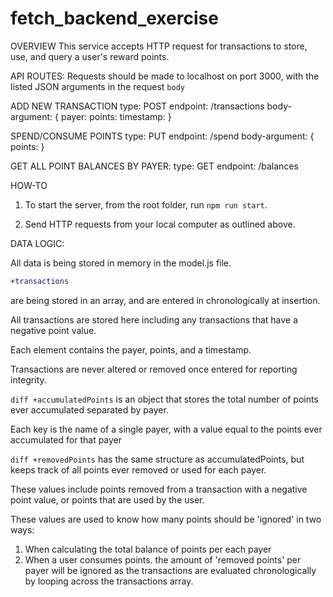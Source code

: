# fetch_backend_exercise
OVERVIEW
This service accepts HTTP request for transactions to store, use, and query a user's reward points.


API ROUTES:
Requests should be made to localhost on port 3000, with the listed JSON arguments in the request ```body```

ADD NEW TRANSACTION
  type: POST
  endpoint: /transactions
  body-argument: {
    payer: <string>
    points: <integer>
    timestamp: <UTC date>
  }

SPEND/CONSUME POINTS
  type: PUT
  endpoint: /spend
  body-argument: {
    points: <integer>
  }

GET ALL POINT BALANCES BY PAYER:
  type: GET
  endpoint: /balances


HOW-TO
1. To start the server, from the root folder, run `npm run start`.

2. Send HTTP requests from your local computer as outlined above.


DATA LOGIC:

All data is being stored in memory in the model.js file.

```diff
+transactions
  ```
are being stored in an array, and are entered in chronologically at insertion.

All transactions are stored here including any transactions that have a negative point value.

Each element contains the payer, points, and a timestamp.

Transactions are never altered or removed once entered for reporting integrity.


```diff +accumulatedPoints``` is an object that stores the total number of points ever accumulated separated by payer.

Each key is the name of a single payer, with a value equal to the points ever accumulated for that payer

```diff +removedPoints``` has the same structure as accumulatedPoints, but keeps track of all points ever removed or used for each payer.

These values include points removed from a transaction with a negative point value, or points that are used by the user.

These values are used to know how many points should be 'ignored' in two ways:
  1. When calculating the total balance of points per each payer
  2. When a user consumes points. the amount of 'removed points' per payer will be ignored as the transactions are evaluated chronologically by looping across the transactions array.




